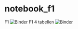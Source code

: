 # notebook_f1
F1 [![Binder](https://mybinder.org/badge_logo.svg)](https://mybinder.org/v2/gh/Froodooo/notebook_f1/HEAD?labpath=F1.ipynb)
F1 4 tabellen [![Binder](https://mybinder.org/badge_logo.svg)](https://mybinder.org/v2/gh/Froodooo/notebook_f1/HEAD?labpath=F1_4tabellen.ipynb)
